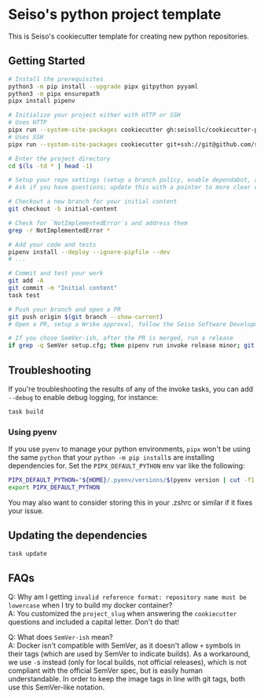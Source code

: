 # Seiso's python project template

This is Seiso's cookiecutter template for creating new python repositories.

## Getting Started

```bash
# Install the prerequisites
python3 -m pip install --upgrade pipx gitpython pyyaml
python3 -m pipx ensurepath
pipx install pipenv

# Initialize your project either with HTTP or SSH
# Uses HTTP
pipx run --system-site-packages cookiecutter gh:seisollc/cookiecutter-python
# Uses SSH
pipx run --system-site-packages cookiecutter git+ssh://git@github.com/seisollc/cookiecutter-python.git

# Enter the project directory
cd $(ls -td * | head -1)

# Setup your repo settings (setup a branch policy, enable dependabot, add docker hub secrets, etc...).
# Ask if you have questions; update this with a pointer to more clear documentation/automation when it exists

# Checkout a new branch for your initial content
git checkout -b initial-content

# Check for `NotImplementedError`s and address them
grep -r NotImplementedError *

# Add your code and tests
pipenv install --deploy --ignore-pipfile --dev
# ...

# Commit and test your work
git add -A
git commit -m "Initial content"
task test

# Push your branch and open a PR
git push origin $(git branch --show-current)
# Open a PR, setup a Wrike approval, follow the Seiso Software Development guidelines

# If you chose SemVer-ish, after the PR is merged, run a release
if grep -q SemVer setup.cfg; then pipenv run invoke release minor; git push --atomic origin $(git branch --show-current) $(git describe --tags); fi
```

## Troubleshooting

If you're troubleshooting the results of any of the invoke tasks, you can add `--debug` to enable debug logging, for instance:

```bash
task build
```

### Using pyenv

If you use `pyenv` to manage your python environments, `pipx` won't be using the same `python` that your `python -m pip install`s are installing
dependencies for.  Set the `PIPX_DEFAULT_PYTHON` env var like the following:

```bash
PIPX_DEFAULT_PYTHON="${HOME}/.pyenv/versions/$(pyenv version | cut -f1 -d\ )/bin/python3"
export PIPX_DEFAULT_PYTHON
```

You may also want to consider storing this in your .zshrc or similar if it fixes your issue.

## Updating the dependencies

```bash
task update
```

## FAQs

Q: Why am I getting `invalid reference format: repository name must be lowercase` when I try to build my docker container?<br />
A: You customized the `project_slug` when answering the `cookiecutter` questions and included a capital letter. Don't do that!

Q: What does `SemVer-ish` mean?<br />
A: Docker isn't compatible with SemVer, as it doesn't allow `+` symbols in their tags (which are used by SemVer to indicate builds). As a
workaround,
we use `-`s instead (only for local builds, not official releases), which is not compliant with the official SemVer spec, but is easily human
understandable. In order to keep the image tags in line with git tags, both use this SemVer-like notation.
